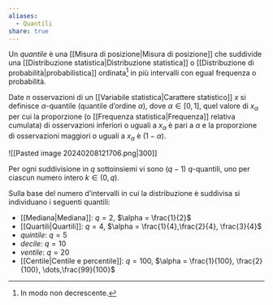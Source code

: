 ```yaml
---
aliases:
  - Quantili
share: true
---
```


Un *quantile* è una [[Misura di posizione|Misura di posizione]] che suddivide una [[Distribuzione statistica|Distribuzione statistica]] o [[Distribuzione di probabilità|probabilistica]] ordinata[^1] in più intervalli con egual frequenza o probabilità.

[^1]: In modo non decrescente.

Date $n$ osservazioni di un [[Variabile statistica|Carattere statistico]] $x$ si definisce $\alpha$-quantile (quantile d’ordine $\alpha$), dove $\alpha \in[0,1]$, quel valore di $x_\alpha$ per cui la proporzione (o [[Frequenza statistica|Frequenza]] relativa cumulata) di osservazioni inferiori o uguali a $x_\alpha$ è pari a $\alpha$ e la proporzione di osservazioni maggiori o uguali a $x_\alpha$ è $(1-\alpha)$.

![[Pasted image 20240208121706.png|300]]

Per ogni suddivisione in $q$ sottoinsiemi vi sono $(q-1)$ $q$-quantili, uno per ciascun numero intero $k\in(0,q)$.

Sulla base del numero d’intervalli in cui la distribuzione è suddivisa si individuano i seguenti quantili:
- [[Mediana|Mediana]]: $q=2$, $\alpha = \frac{1}{2}$
- [[Quartili|Quartili]]: $q=4$, $\alpha = \frac{1}{4},\frac{2}{4}, \frac{3}{4}$
- *quintile*: $q=5$
- *decile*: $q=10$
- *ventile*: $q=20$
- [[Centile|Centile e percentile]]: $q=100$, $\alpha = \frac{1}{100}, \frac{2}{100}, \dots,\frac{99}{100}$